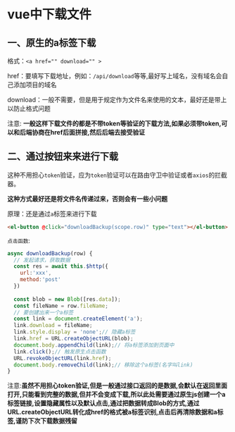 # vue中下载文件

## 一、原生的a标签下载

格式：`<a href="" download="" >`

href：要填写下载地址，例如：`/api/download`等等,最好写上域名，没有域名会自己添加项目的域名

download：一般不需要，但是用于规定作为文件名来使用的文本，最好还是带上以防止格式问题

注意: **一般这样下载文件的都是不带token等验证的下载方法,如果必须带token,可以和后端协商在href后面拼接,然后后端去接受验证**

## 二、通过按钮来来进行下载

这种不用担心`token`验证，应为`token`验证可以在路由守卫中验证或者`axios`的拦截器。

**这种方式最好还是将文件名传递过来，否则会有一些小问题**

原理：还是通过`a`标签来进行下载

```html
<el-button @click="downloadBackup(scope.row)" type="text"></el-button>
```

`点击函数`:

```js
async downloadBackup(row) {
  // 发起请求，获取数据
  const res = await this.$http({
    url:'xxx',
    method:'post'
  })
  
  const blob = new Blob([res.data]);
  const fileName = row.fileName;
  // 要创建出来一个a标签
  const link = document.createElement('a');
  link.download = fileName;
  link.style.display = 'none';// 隐藏a标签
  link.href = URL.createObjectURL(blob);
  document.body.appendChild(link);// 将a标签添加到页面中
  link.click();// 触发原生点击函数
  URL.revokeObjectURL(link.href);
  document.body.removeChild(link);// 移除这个a标签(名字叫link)
}
```

注意:**虽然不用担心token验证,但是一般通过接口返回的是数据,会默认在返回里面打开,只能看到完整的数据,但并不会变成下载,所以此处需要通过原生js创建一个a标签链接,设置隐藏属性以及默认点击,通过把数据转成Blob的方式,通过 URL.createObjectURL转化成href的格式被a标签识别,点击后再清除数据和a标签,谨防下次下载数据残留**





